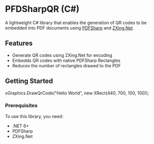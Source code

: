 # 
# PFDSharpQR (C#)

A lightweight C# library that enables the generation of QR codes to be embedded into PDF documents using [PDFSharp](https://github.com/empira/PDFsharp) and [ZXing.Net](https://github.com/micjahn/ZXing.Net).

## Features

- Generate QR codes using ZXing.Net for encoding
- Embedds QR codes with native PDFSharp Rectangles
- Reduces the number of rectangles drawed to the PDF

## Getting Started

xGraphics.DrawQrCode("Hello World", new XRect(440, 700, 100, 100));

### Prerequisites

To use this library, you need:

- .NET 6+
- PDFSharp
- ZXing.Net

